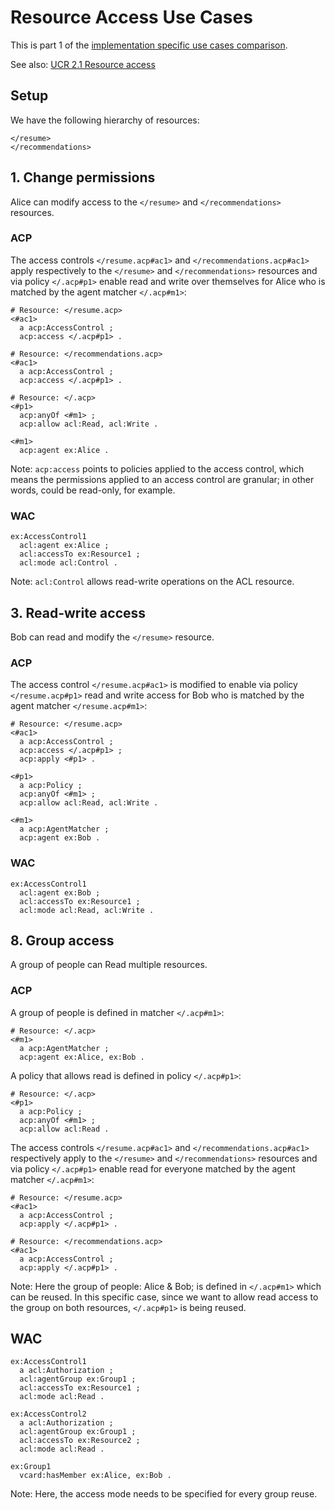 # Resource Access Use Cases

This is part 1 of the [implementation specific use cases comparison](./use-cases.md).

See also: [UCR 2.1 Resource access](https://solid.github.io/authorization-panel/authorization-ucr/#uc-basic)


## Setup

We have the following hierarchy of resources:

```
</resume>
</recommendations>
```


## 1. Change permissions

Alice can modify access to the `</resume>` and `</recommendations>` resources.

### ACP

The access controls `</resume.acp#ac1>` and `</recommendations.acp#ac1>` apply respectively to the `</resume>` and `</recommendations>` resources and via policy `</.acp#p1>` enable read and write over themselves for Alice who is matched by the agent matcher `</.acp#m1>`:

```turtle
# Resource: </resume.acp>
<#ac1>
  a acp:AccessControl ;
  acp:access </.acp#p1> .
```

```turtle
# Resource: </recommendations.acp>
<#ac1>
  a acp:AccessControl ;
  acp:access </.acp#p1> .
```

```turtle
# Resource: </.acp>
<#p1>
  acp:anyOf <#m1> ;
  acp:allow acl:Read, acl:Write .

<#m1>
  acp:agent ex:Alice .
```

Note: `acp:access` points to policies applied to the access control, which means the permissions applied to an access control are granular; in other words, could be read-only, for example.

### WAC

```turtle
ex:AccessControl1
  acl:agent ex:Alice ;
  acl:accessTo ex:Resource1 ;
  acl:mode acl:Control .
```

Note: `acl:Control` allows read-write operations on the ACL resource.


## 3. Read-write access

Bob can read and modify the `</resume>` resource.

### ACP

The access control `</resume.acp#ac1>` is modified to enable via policy `</resume.acp#p1>` read and write access for Bob who is matched by the agent matcher `</resume.acp#m1>`:

```turtle
# Resource: </resume.acp>
<#ac1>
  a acp:AccessControl ;
  acp:access </.acp#p1> ;
  acp:apply <#p1> .

<#p1>
  a acp:Policy ;
  acp:anyOf <#m1> ;
  acp:allow acl:Read, acl:Write .

<#m1>
  a acp:AgentMatcher ;
  acp:agent ex:Bob .
```


### WAC

```turtle
ex:AccessControl1
  acl:agent ex:Bob ;
  acl:accessTo ex:Resource1 ;
  acl:mode acl:Read, acl:Write .
```


## 8. Group access

A group of people can Read multiple resources.

### ACP

A group of people is defined in matcher `</.acp#m1>`:

```turtle
# Resource: </.acp>
<#m1>
  a acp:AgentMatcher ;
  acp:agent ex:Alice, ex:Bob .
```

A policy that allows read is defined in policy `</.acp#p1>`:

```turtle
# Resource: </.acp>
<#p1>
  a acp:Policy ;
  acp:anyOf <#m1> ;
  acp:allow acl:Read .
```

The access controls `</resume.acp#ac1>` and `</recommendations.acp#ac1>` respectively apply to the `</resume>` and `</recommendations>` resources and via policy `</.acp#p1>` enable read for everyone matched by the agent matcher `</.acp#m1>`:

```turtle
# Resource: </resume.acp>
<#ac1>
  a acp:AccessControl ;
  acp:apply </.acp#p1> .
```

```turtle
# Resource: </recommendations.acp>
<#ac1>
  a acp:AccessControl ;
  acp:apply </.acp#p1> .
```

Note: Here the group of people: Alice & Bob; is defined in `</.acp#m1>` which can be reused. In this specific case, since we want to allow read access to the group on both resources, `</.acp#p1>` is being reused.

## WAC

```turtle
ex:AccessControl1
  a acl:Authorization ;
  acl:agentGroup ex:Group1 ;
  acl:accessTo ex:Resource1 ;
  acl:mode acl:Read .

ex:AccessControl2
  a acl:Authorization ;
  acl:agentGroup ex:Group1 ;
  acl:accessTo ex:Resource2 ;
  acl:mode acl:Read .

ex:Group1
  vcard:hasMember ex:Alice, ex:Bob .
```

Note: Here, the access mode needs to be specified for every group reuse.
